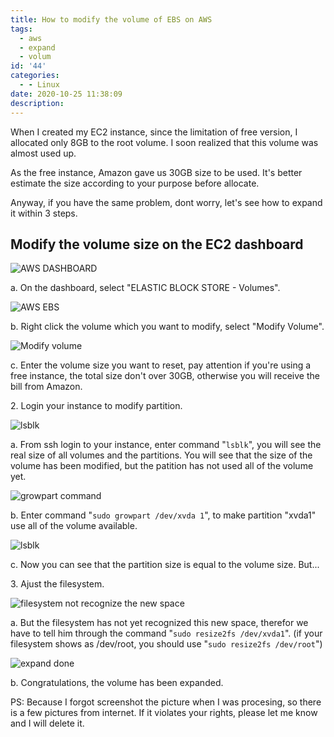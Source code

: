 ```yaml
---
title: How to modify the volume of EBS on AWS
tags:
  - aws
  - expand
  - volum
id: '44'
categories:
  - - Linux
date: 2020-10-25 11:38:09
description: 
---
```


When I created my EC2 instance, since the limitation of free version, I allocated only 8GB to the root volume. I soon realized that this volume was almost used up.

As the free instance, Amazon gave us 30GB size to be used. It's better estimate the size according to your purpose before allocate.

Anyway, if you have the same problem, dont worry, let's see how to expand it within 3 steps.

## Modify the volume size on the EC2 dashboard

![AWS DASHBOARD](https://www.niceying.com/wp-content/uploads/2020/10/微信图片_20201025095840.png)

a. On the dashboard, select "ELASTIC BLOCK STORE - Volumes".

![AWS EBS](https://www.niceying.com/wp-content/uploads/2020/10/微信图片_20201025095805.png)

b. Right click the volume which you want to modify, select "Modify Volume".

![Modify volume](https://www.niceying.com/wp-content/uploads/2020/10/微信图片_20201025100644.png)

c. Enter the volume size you want to reset, pay attention if you're using a free instance, the total size don't over 30GB, otherwise you will receive the bill from Amazon.

2\. Login your instance to modify partition.

![lsblk](https://www.niceying.com/wp-content/uploads/2020/10/1548507836-5c2c2c17db432_articlex.png)

a. From ssh login to your instance, enter command "`lsblk`", you will see the real size of all volumes and the partitions. You will see that the size of the volume has been modified, but the patition has not used all of the volume yet.

![growpart command](https://www.niceying.com/wp-content/uploads/2020/10/3128725125-5c2c2c196dada_articlex.png)

b. Enter command "`sudo growpart /dev/xvda 1`", to make partition "xvda1" use all of the volume available.

![lsblk](https://www.niceying.com/wp-content/uploads/2020/10/2109384238-5c2c2c178ead5_articlex.png)

c. Now you can see that the partition size is equal to the volume size. But...

3\. Ajust the filesystem.

![filesystem not recognize the new space](https://www.niceying.com/wp-content/uploads/2020/10/2922913778-5c2c2c15389c6_articlex.png)

a. But the filesystem has not yet recognized this new space, therefor we have to tell him through the command "`sudo resize2fs /dev/xvda1`". (if your filesystem shows as /dev/root, you should use "`sudo resize2fs /dev/root`")

![expand done](https://www.niceying.com/wp-content/uploads/2020/10/微信图片_20201025111614.png)

b. Congratulations, the volume has been expanded.

PS: Because I forgot screenshot the picture when I was procesing, so there is a few pictures from internet. If it violates your rights, please let me know and I will delete it.